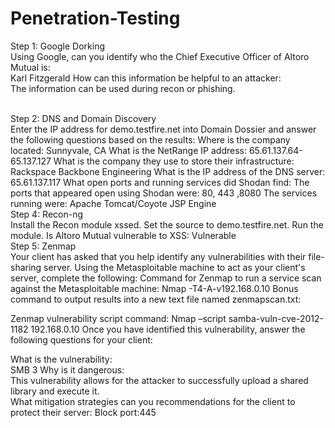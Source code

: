 # Penetration-Testing
<p> Step 1: Google Dorking<br>
Using Google, can you identify who the Chief Executive Officer of Altoro Mutual is:<br>
 Karl Fitzgerald
How can this information be helpful to an attacker:<br>
The information can be used during recon or phishing. </p>
<br>Step 2: DNS and Domain Discovery<br>
Enter the IP address for demo.testfire.net into Domain Dossier and answer the following questions based on the results:
Where is the company located:
Sunnyvale, CA
What is the NetRange IP address:
65.61.137.64-65.137.127
What is the company they use to store their infrastructure:
Rackspace Backbone Engineering
What is the IP address of the DNS server:
65.61.137.117
<brStep 3: Shodan<br>
What open ports and running services did Shodan find:
The ports that appeared open using Shodan were: 80, 443 ,8080
The services running were: Apache Tomcat/Coyote JSP Engine 
<br>Step 4: Recon-ng<br>
Install the Recon module xssed.
Set the source to demo.testfire.net.
Run the module.
Is Altoro Mutual vulnerable to XSS: Vulnerable 
<br>Step 5: Zenmap<br>
Your client has asked that you help identify any vulnerabilities with their file-sharing server. Using the Metasploitable machine to act as your client's server, complete the following:
Command for Zenmap to run a service scan against the Metasploitable machine:
Nmap -T4-A-v192.168.0.10 
Bonus command to output results into a new text file named zenmapscan.txt:


<p> 
 Zenmap vulnerability script command:
Nmap –script samba-vuln-cve-2012-1182 192.168.0.10
Once you have identified this vulnerability, answer the following questions for your client:


What is the vulnerability:<br>
SMB 3
Why is it dangerous:<br>
This vulnerability allows for the attacker to successfully upload a shared library and execute it. <br>
What mitigation strategies can you recommendations for the client to protect their server: Block port:445

</p>
